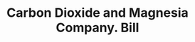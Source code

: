 ---
doi: 10.7916/D84T7WG7
date_other: '1900'
date_other_textual: '1900'
form: printed ephemera
genre:
- Invoices
name:
- Carbon Dioxide and Magnesia Company
object_in_context_url: https://biggert.cul.columbia.edu/items/view/ave_biggert_01387
subject_hierarchical_geographic:
- Philadelphia, Pennsylvania, United States
subject_name:
- Carbon Dioxide and Magnesia Company
title: Carbon Dioxide and Magnesia Company. Bill
sort_title: Carbon Dioxide and Magnesia Company. Bill
call_number: ave_biggert_01387
coordinates:
- 40.00944444444445,-75.13333333333334
pid: ave_biggert_01387
identifiers: ave_biggert_01387
canvas_id: ldpd:396648
permalink: "/items/ave_biggert_01387/"
layout: iiif-image-page
---